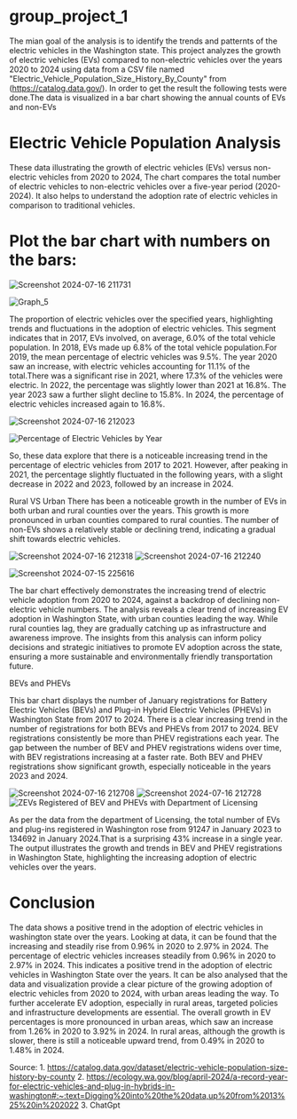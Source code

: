 # group_project_1
The mian goal of the analysis is to identify the trends and patternts of the electric vehicles in the Washington state.  This project analyzes the growth of electric vehicles (EVs) compared to non-electric vehicles over the years 2020 to 2024 using data from a CSV file named "Electric_Vehicle_Population_Size_History_By_County" from (https://catalog.data.gov/). In order to get the result the following tests were done.The data is visualized in a bar chart showing the annual counts of EVs and non-EVs

# Electric Vehicle Population Analysis
These data illustrating the growth of electric vehicles (EVs) versus non-electric vehicles from 2020 to 2024, The chart compares the total number of electric vehicles to non-electric vehicles over a five-year period (2020-2024). It also helps to understand the adoption rate of electric vehicles in comparison to traditional vehicles. 

# Plot the bar chart with numbers on the bars:

![Screenshot 2024-07-16 211731](https://github.com/user-attachments/assets/63b14646-1602-4c48-bf9f-4684b11da756)

![Graph_5](https://github.com/user-attachments/assets/cba63319-8cb7-4c35-8e26-b30bafbf0adf)

The proportion of electric vehicles over the specified years, highlighting trends and fluctuations in the adoption of electric vehicles.
This segment indicates that in 2017, EVs involved, on average, 6.0% of the total vehicle population. In 2018, EVs made up 6.8% of the total vehicle population.For 2019, the mean percentage of electric vehicles was 9.5%. The year 2020 saw an increase, with electric vehicles accounting for 11.1% of the total.There was a significant rise in 2021, where 17.3% of the vehicles were electric. 
In 2022, the percentage was slightly lower than 2021 at 16.8%. The year 2023 saw a further slight decline to 15.8%. In 2024, the percentage of electric vehicles increased again to 16.8%.

![Screenshot 2024-07-16 212023](https://github.com/user-attachments/assets/91ddf1bd-7a59-472a-8bf3-a6f2a43d7fbf)

![Percentage of Electric Vehicles by Year](https://github.com/user-attachments/assets/e4eb0295-1aa5-4cfc-a1a8-dffaca3313c7)

So, these data explore that there is a noticeable increasing trend in the percentage of electric vehicles from 2017 to 2021. However, after peaking in 2021, the percentage slightly fluctuated in the following years, with a slight decrease in 2022 and 2023, followed by an increase in 2024.

Rural VS Urban 
There has been a noticeable growth in the number of EVs in both urban and rural counties over the years. This growth is more pronounced in urban counties compared to rural counties. The number of non-EVs shows a relatively stable or declining trend, indicating a gradual shift towards electric vehicles. 

![Screenshot 2024-07-16 212318](https://github.com/user-attachments/assets/0cde2b29-b76f-436b-9956-55c620dbd288)
![Screenshot 2024-07-16 212240](https://github.com/user-attachments/assets/4a2b02a8-0062-4f32-ab46-8d7c1145e3e9)

![Screenshot 2024-07-15 225616](https://github.com/user-attachments/assets/03d6fc58-ce61-4f56-bed1-7e628db71ae4)

The bar chart effectively demonstrates the increasing trend of electric vehicle adoption from 2020 to 2024, against a backdrop of declining non-electric vehicle numbers. The analysis reveals a clear trend of increasing EV adoption in Washington State, with urban counties leading the way. While rural counties lag, they are gradually catching up as infrastructure and awareness improve. The insights from this analysis can inform policy decisions and strategic initiatives to promote EV adoption across the state, ensuring a more sustainable and environmentally friendly transportation future.

BEVs and PHEVs

This bar chart displays the number of January registrations for Battery Electric Vehicles (BEVs) and Plug-in Hybrid Electric Vehicles (PHEVs) in Washington State from 2017 to 2024. There is a clear increasing trend in the number of registrations for both BEVs and PHEVs from 2017 to 2024. BEV registrations consistently be more than PHEV registrations each year. The gap between the number of BEV and PHEV registrations widens over time, with BEV registrations increasing at a faster rate. Both BEV and PHEV registrations show significant growth, especially noticeable in the years 2023 and 2024.

![Screenshot 2024-07-16 212708](https://github.com/user-attachments/assets/d150da8f-063a-451f-8ec5-799cf290f947)
![Screenshot 2024-07-16 212728](https://github.com/user-attachments/assets/f2d087dd-d7f7-4995-9d98-56675b0eac1c)
![ZEVs Registered of BEV and PHEVs with Department of Licensing ](https://github.com/user-attachments/assets/a1e92fd6-03d7-4d7f-a964-0ebf6af15e77)

As per the data from the department of Licensing, the total number of EVs and plug-ins registered in Washington rose from 91247 in January 2023 to 134692 in January 2024.That is a surprising 43% increase in a single year. The output illustrates the growth and trends in BEV and PHEV registrations in Washington State, highlighting the increasing adoption of electric vehicles over the years.


# Conclusion
The data shows a positive trend in the adoption of electric vehicles in washington state over the years. Looking at data, it can be found that the increasing and steadily rise from 0.96% in 2020 to 2.97% in 2024. The percentage of electric vehicles increases steadily from 0.96% in 2020 to 2.97% in 2024. This indicates a positive trend in the adoption of electric vehicles in Washington State over the years. It can be also analysed that the data and visualization provide a clear picture of the growing adoption of electric vehicles from 2020 to 2024, with urban areas leading the way. To further accelerate EV adoption, especially in rural areas, targeted policies and infrastructure developments are essential. The overall growth in EV percentages is more pronounced in urban areas, which saw an increase from 1.26% in 2020 to 3.92% in 2024. In rural areas, although the growth is slower, there is still a noticeable upward trend, from 0.49% in 2020 to 1.48% in 2024.

Source: 1. https://catalog.data.gov/dataset/electric-vehicle-population-size-history-by-county
       2.  https://ecology.wa.gov/blog/april-2024/a-record-year-for-electric-vehicles-and-plug-in-hybrids-in-washington#:~:text=Digging%20into%20the%20data,up%20from%2013%25%20in%202022
        3. ChatGpt








